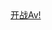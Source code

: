 <!DOCTYPE html>

<html>
<head>
  <meta http-equiv="Content-Type" content="text/html; charset=utf-8"/>
 
  <LINK href="styles.css" rel="stylesheet" type="text/css">
</head>

<body>
<a href="https://www.kaizhanav.com/" target="_blank" rel="noopener noreferrer">开战Av!</a>
<img src="forkit.gif" id="octocat" alt="" />

<!-- Feel free to change this text here -->

</body>
</html>
